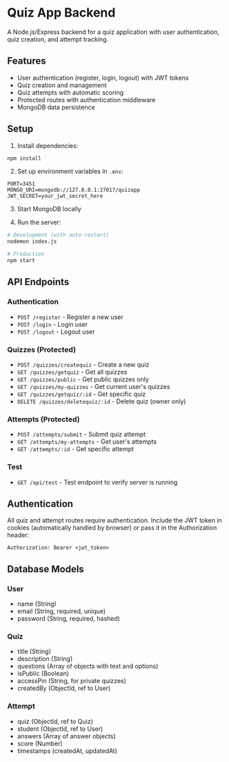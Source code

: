 # Quiz App Backend

A Node.js/Express backend for a quiz application with user authentication, quiz creation, and attempt tracking.

## Features

- User authentication (register, login, logout) with JWT tokens
- Quiz creation and management
- Quiz attempts with automatic scoring
- Protected routes with authentication middleware
- MongoDB data persistence

## Setup

1. Install dependencies:
```bash
npm install
```

2. Set up environment variables in `.env`:
```
PORT=3451
MONGO_URI=mongodb://127.0.0.1:27017/quizapp
JWT_SECRET=your_jwt_secret_here
```

3. Start MongoDB locally

4. Run the server:
```bash
# Development (with auto-restart)
nodemon index.js

# Production
npm start
```

## API Endpoints

### Authentication
- `POST /register` - Register a new user
- `POST /login` - Login user
- `POST /logout` - Logout user

### Quizzes (Protected)
- `POST /quizzes/createquiz` - Create a new quiz
- `GET /quizzes/getquiz` - Get all quizzes
- `GET /quizzes/public` - Get public quizzes only
- `GET /quizzes/my-quizzes` - Get current user's quizzes
- `GET /quizzes/getquiz/:id` - Get specific quiz
- `DELETE /quizzes/deletequiz/:id` - Delete quiz (owner only)

### Attempts (Protected)
- `POST /attempts/submit` - Submit quiz attempt
- `GET /attempts/my-attempts` - Get user's attempts
- `GET /attempts/:id` - Get specific attempt

### Test
- `GET /api/test` - Test endpoint to verify server is running

## Authentication

All quiz and attempt routes require authentication. Include the JWT token in cookies (automatically handled by browser) or pass it in the Authorization header:

```
Authorization: Bearer <jwt_token>
```

## Database Models

### User
- name (String)
- email (String, required, unique)
- password (String, required, hashed)

### Quiz
- title (String)
- description (String)
- questions (Array of objects with text and options)
- isPublic (Boolean)
- accessPin (String, for private quizzes)
- createdBy (ObjectId, ref to User)

### Attempt
- quiz (ObjectId, ref to Quiz)
- student (ObjectId, ref to User)
- answers (Array of answer objects)
- score (Number)
- timestamps (createdAt, updatedAt)